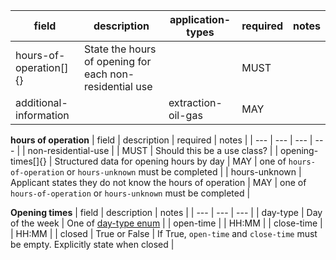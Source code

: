 | field | description | application-types | required | notes |
| --- | --- | --- | --- | --- |
| hours-of-operation[]{} | State the hours of opening for each non-residential use | | MUST | |
| additional-information | | extraction-oil-gas | MAY | |

**hours of operation**
| field | description | required | notes |
| --- | --- | --- | --- |
| non-residential-use | | MUST | Should this be a use class? |
| opening-times[]{} | Structured data for opening hours by day | MAY | one of `hours-of-operation` or `hours-unknown` must be completed |
| hours-unknown | Applicant states they do not know the hours of operation | MAY | one of `hours-of-operation` or `hours-unknown` must be completed |

**Opening times**
| field | description | notes |
| --- | --- | --- |
| day-type | Day of the week | One of [day-type enum](https://github.com/digital-land/planning-application-data-specification/discussions/197) |
| open-time | | HH:MM |
| close-time | | HH:MM |
| closed | True or False | If True, `open-time` and `close-time` must be empty. Explicitly state when closed |
